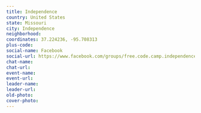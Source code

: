 ```yaml
---
title: Independence
country: United States
state: Missouri
city: Independence
neighborhood: 
coordinates: 37.224236, -95.708313
plus-code:
social-name: Facebook
social-url: https://www.facebook.com/groups/free.code.camp.independence.mo
chat-name:
chat-url:
event-name:
event-url:
leader-name:
leader-url:
old-photo: 
cover-photo:
---
```

